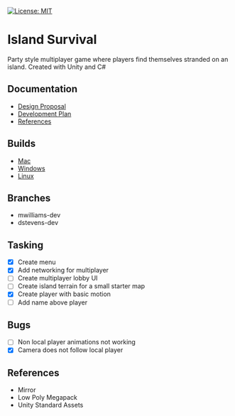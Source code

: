 [![License:
MIT](https://img.shields.io/badge/License-MIT-yellow.svg)](https://opensource.org/licenses/MIT)
# Island Survival
Party style multiplayer game where players find themselves stranded on an island. Created with Unity and C#

## Documentation
* [Design Proposal](https://docs.google.com/document/d/1FbOPVJZX48hTGNqMe2t2qABzeU3WrOENPi5IwCZKWS8/edit?usp=sharing)
* [Development Plan](https://docs.google.com/document/d/1cYW2h4LI9lb3jBuvk7qQCOwTIMJvxaB6uxrvRUetLIQ/edit?usp=sharing)
* [References](https://docs.google.com/document/d/1fBh3ZiYylDtKzmZ6vewPdSX88F9IzSUO_zj3Cu2VF6I/edit?usp=sharing)

## Builds
* [Mac](https://www.dropbox.com)
* [Windows](https://www.dropbox.com)
* [Linux](https://www.dropbox.com)

## Branches
* mwilliams-dev
* dstevens-dev

## Tasking
- [x] Create menu
- [x] Add networking for multiplayer
- [ ] Create multiplayer lobby UI
- [ ] Create island terrain for a small starter map
- [x] Create player with basic motion
- [ ] Add name above player

## Bugs
- [ ] Non local player animations not working
- [x] Camera does not follow local player

## References
* Mirror
* Low Poly Megapack
* Unity Standard Assets
